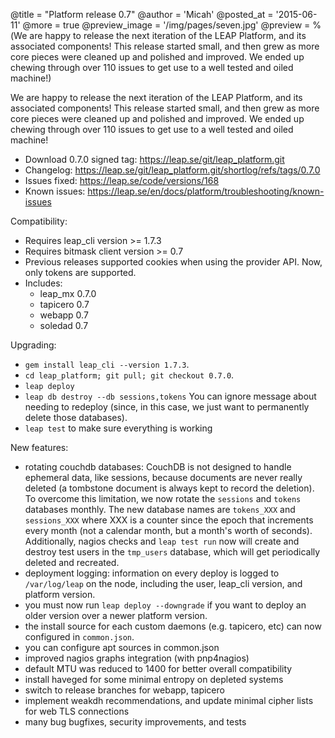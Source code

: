 @title = "Platform release 0.7"
@author = 'Micah'
@posted_at = '2015-06-11'
@more = true
@preview_image = '/img/pages/seven.jpg'
@preview = %(We are happy to release the next iteration of the LEAP Platform, and its associated components! This release started small, and then grew as more core pieces were cleaned up and polished and improved. We ended up chewing through over 110 issues to get use to a well tested and oiled machine!)

We are happy to release the next iteration of the LEAP Platform, and its associated components! This release started small, and then grew as more core pieces were cleaned up and polished and improved. We ended up chewing through over 110 issues to get use to a well tested and oiled machine!

* Download 0.7.0 signed tag: https://leap.se/git/leap_platform.git
* Changelog: https://leap.se/git/leap_platform.git/shortlog/refs/tags/0.7.0
* Issues fixed: https://leap.se/code/versions/168
* Known issues: https://leap.se/en/docs/platform/troubleshooting/known-issues

Compatibility:

* Requires leap_cli version >= 1.7.3
* Requires bitmask client version >= 0.7
* Previous releases supported cookies when using the provider API. Now, only tokens are supported.
* Includes:
  * leap_mx 0.7.0
  * tapicero 0.7
  * webapp 0.7
  * soledad 0.7

Upgrading:

* `gem install leap_cli --version 1.7.3`.
* `cd leap_platform; git pull; git checkout 0.7.0`.
* `leap deploy`
* `leap db destroy --db sessions,tokens` You can ignore message about needing to redeploy (since, in this case, we just want to permanently delete those databases).
* `leap test` to make sure everything is working

New features:

* rotating couchdb databases: CouchDB is not designed to handle ephemeral data, like sessions, because documents are never really deleted (a tombstone document is always kept to record the deletion). To overcome this limitation, we now rotate the `sessions` and `tokens` databases monthly. The new database names are `tokens_XXX` and `sessions_XXX` where XXX is a counter since the epoch that increments every month (not a calendar month, but a month's worth of seconds). Additionally, nagios checks and `leap test run` now will create and destroy test users in the `tmp_users` database, which will get periodically deleted and recreated.
* deployment logging: information on every deploy is logged to `/var/log/leap` on the node, including the user, leap_cli version, and platform version.
* you must now run `leap deploy --downgrade` if you want to deploy an older version over a newer platform version.
* the install source for each custom daemons (e.g. tapicero, etc) can now configured in `common.json`.
* you can configure apt sources in common.json
* improved nagios graphs integration (with pnp4nagios)
* default MTU was reduced to 1400 for better overall compatibility
* install haveged for some minimal entropy on depleted systems
* switch to release branches for webapp, tapicero
* implement weakdh recommendations, and update minimal cipher lists for web TLS connections
* many bug bugfixes, security improvements, and tests

